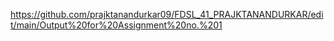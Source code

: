
https://github.com/prajktanandurkar09/FDSL_41_PRAJKTANANDURKAR/edit/main/Output%20for%20Assignment%20no.%201
